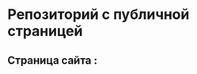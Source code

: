 # Репозиторий с публичной страницей
## Страница сайта :
<!-- вставить ссылку на публичную страницу -->